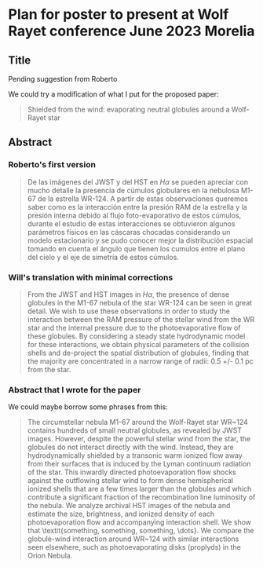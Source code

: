 # Plan for poster to present at Wolf Rayet conference June 2023 Morelia

## Title ##

Pending suggestion from Roberto

We could try a modification of what I put for the proposed paper:

> Shielded from the wind: evaporating neutral globules around a Wolf-Rayet star

## Abstract ##

### Roberto's first version ###

> De las imágenes del JWST y del HST en $H\alpha$ se pueden apreciar con mucho detalle la presencia de cúmulos globulares en la nebulosa M1-67 de la estrella WR-124. A partir de estas observaciones queremos saber como es la interacción entre la presión RAM de la estrella y la presión interna debido al flujo foto-evaporativo de estos cúmulos, durante el estudio de estas interacciones se obtuvieron algunos parámetros físicos en las cáscaras chocadas considerando un modelo estacionario y se pudo conocer mejor la distribución espacial tomando en cuenta el ángulo que tienen los cumulos entre el plano del cielo y el eje de simetría de estos cúmulos.


### Will's translation with minimal corrections ###

> From the JWST and HST images in $H\alpha$, the presence of dense globules in the M1-67 nebula of the star WR-124 can be seen in great detail. We wish to use these  observations in order to study the interaction between the RAM pressure of the stellar wind from the WR star and the internal pressure due to the photoevaporative flow of these globules.  By considering a steady state hydrodynamic model for these interactions, we obtain physical parameters of the collision shells and de-project the spatial distribution of globules, finding that the majority are concentrated in a narrow range of radii: 0.5 +/- 0.1 pc from the star.  

### Abstract that I wrote for the paper ###

We could maybe borrow some phrases from this:

> The circumstellar nebula M1-67 around the Wolf-Rayet star WR~124
> contains hundreds of small neutral globules, as revealed by JWST images.
> However, despite the powerful stellar wind from the star, the globules
> do not interact directly with the wind.
> Instead, they are hydrodynamically shielded by a transonic warm ionized
> flow away from their surfaces that is induced by the Lyman continuum radiation
> of the star.
> This inwardly directed photoevaporation flow shocks against the
> outflowing stellar wind to form dense hemispherical ionized shells
> that are a few times larger than the globules
> and which contribute a significant fraction of the recombination line luminosity
> of the nebula.
> We analyze archival HST images of the nebula and estimate the size, brightness,
> and ionized density of each photoevaporation flow and accompanying interaction shell.
> We show that \textit{something, something, something, \dots}.
> We compare the globule-wind interaction around WR~124 with similar interactions
> seen elsewhere, such as photoevaporating disks (proplyds) in the Orion Nebula.

